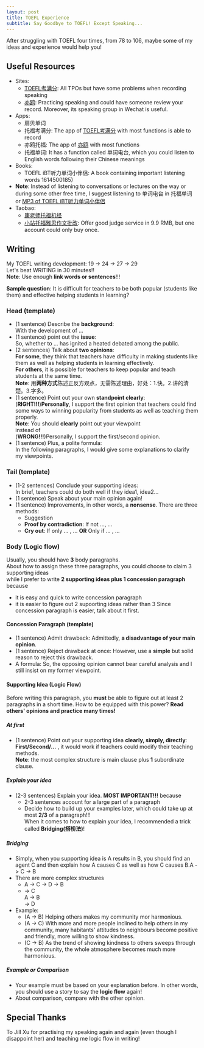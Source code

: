 ```yaml
---
layout: post
title: TOEFL Experience
subtitle: Say Goodbye to TOEFL! Except Speaking...
---
```

After struggling with TOEFL four times, from 78 to 106, maybe some of my ideas and experience would help you!   

## Useful Resources   
* Sites: 
    * [TOEFL考满分](http://toefl.kmf.com): All TPOs but have some problems when recording speaking
    * [亦鸥](http://www.yeeaoo.com): Practicing speaking and could have someone review your record. Moreover, its speaking group in Wechat is useful.   
* Apps: 
    * 扇贝单词
    * 托福考满分: The app of [TOEFL考满分](http://toefl.kmf.com) with most functions is able to record
    * 亦鸥托福: The app of [亦鸥](http://www.yeeaoo.com) with most functions
    * 托福单词: It has a function called 单词电台, which you could listen to English words following their Chinese meanings
* Books: 
    * TOEFL iBT听力单词小伴侣: A book containing important listening words
1614500185)
* **Note**: Instead of listening to conversations or lectures on the way or during some other free time, I suggest listening to 单词电台 in 托福单词 or [MP3 of TOEFL iBT听力单词小伴侣](http://pan.baidu.com/s/1dEDAaSp)
* Taobao: 
    * [康老师托福机经](https://klstfjj.taobao.com/shop/view_shop.htm?spm=a230r.1.14.5.ZWCzAd&user_number_id=1614500185)
    * [小站托福雅思作文批改](https://detail.tmall.com/item.htm?id=530167003743&ali_refid=a3_430583_1006:1110853830:N:%E9%9B%85%E6%80%9D%E5%86%99%E4%BD%9C:dc9fd85025a7cd14a5ba038bb81b0225&ali_trackid=1_dc9fd85025a7cd14a5ba038bb81b0225&spm=a230r.1.14.3.Eqj04c): Offer good judge service in 9.9 RMB, but one account could only buy once.

## Writing
My TOEFL writing development: 19 -> 24 -> 27 -> 29   
Let's beat WRITING in 30 minutes!!   
**Note**: Use enough **link words or sentences**!!!

**Sample question**: It is difficult for teachers to be both popular (students like them) and effective helping students in learning?   

### Head (**template**)   
* (1 sentence) Describe the **background**:   
With the development of ...
* (1 sentence) point out the **issue**:   
So, whether to ... has ignited a heated debated among the public.   
* (2 sentences) Talk about **two opinions**:   
**For some**, they think that teachers have difficulty in making students like them as well as helping students in learning effectively.    
**For others**, it is possible for teachers to keep popular and teach students at the same time.   
**Note**: 用**两种方式**陈述正反方观点，无需陈述理由，好处：1.快。2.讲的清楚。3.字多。   
* (1 sentence) Point out your own **standpoint clearly**:   
(**RIGHT!!!**)**Personally**, I support the first opinion that teachers could find some ways to winning popularity from students as well as teaching them properly.   
**Note**: You should **clearly** point out your viewpoint   
instead of    
(**WRONG!!!**)Personally, I support the first/second opinion.   
* (1 sentence) Plus, a polite formula:   
In the following paragraphs, I would give some explanations to clarify my viewpoints.   

### Tail (**template**)
* (1-2 sentences) Conclude your supporting ideas:   
In brief, teachers could do both well if they idea1, idea2...   
* (1 sentence) Speak about your main opinion again!   
* (1 sentence) Improvements, in other words, a **nonsense**. There are three methods:   
    * Suggestion   
    * **Proof by contradiction**: If not ..., ...
    * **Cry out**: If only ... , ... **OR** Only if ... , ...

### Body (**Logic flow**)   
Usually, you should have **3** body paragraphs.   
About how to assign these three paragraphs, you could choose to claim 3 supporting ideas    
while I prefer to write **2 supporting ideas plus 1 concession paragraph** because   
* it is easy and quick to write concession paragraph
* it is easier to figure out 2 supoorting ideas rather than 3
Since concession paragraph is easier, talk about it first.   

#### Concession Paragraph (**template**)
* (1 sentence) Admit drawback: Admittedly, **a disadvantage of your main opinion**.   
* (1 sentence) Reject drawback at once: However, use a **simple** but solid reason to reject this drawback.   
* A formula: So, the opposing opinion cannot bear careful analysis and I still insist on my former viewpoint.   

#### Supporting Idea (**Logic Flow**)
Before writing this paragraph, you **must** be able to figure out at least 2 paragraphs in a short time. How to be equipped with this power? **Read others' opinions and practice many times!**   

##### At first
* (1 sentence) Point out your supporting idea **clearly, simply, directly**:    
**First/Second/...** , it would work if teachers could modify their teaching methods.   
**Note**: the most complex structure is main clause plus **1** subordinate clause.

##### Explain your idea
* (2-3 sentences) Explain your idea. **MOST IMPORTANT!!!** because
    * 2-3 sentences account for a large part of a paragraph
    * Decide how to build up your examples later, which could take up at most **2/3** of a paragraph!!!   
When it comes to how to explain your idea, I recommended a trick called **Bridging(搭桥法)**!

##### Bridging
* Simply, when you supporting idea is A results in B, you should find an agent C and then explain how A causes C as well as how C causes B.A -> C -> B
* There are more complex structures
    * A -> C -> D -> B
    *   -> C   
      A      -> B   
        -> D   
* Example: 
    * (A -> B) Helping others makes my community mor harmonious.
    * (A -> C) With more and more people inclined to help others in my community, many habitants' attitudes to neighbours become positive and friendly, more willing to show kindness.
    * (C -> B) As the trend of showing kindness to others sweeps through the community, the whole atmosphere becomes much more harmonious.

##### Example or Comparison
* Your example must be based on your explanation before. In other words, you should use a story to say the **logic flow** again!
* About comparison, compare with the other opinion.

## Special Thanks
To Jill Xu for practising my speaking again and again (even though I disappoint her) and teaching me logic flow in writing!   
